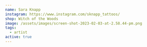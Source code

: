 ```yaml
---
name: Sara Knapp
instagram: https://www.instagram.com/sknapp_tattoos/
shop: Witch of the Woods
image: /assets/images/screen-shot-2023-02-03-at-2.58.44-pm.png
tags:
  - artist
active: true
---
```

